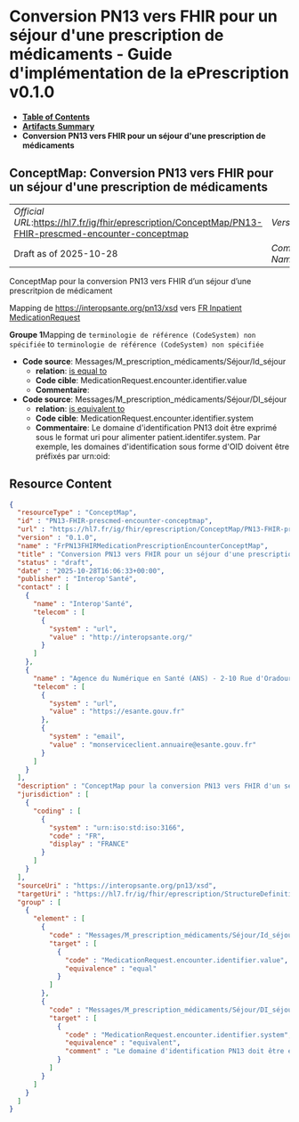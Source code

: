 # Conversion PN13 vers FHIR pour un séjour d'une prescription de médicaments - Guide d'implémentation de la ePrescription v0.1.0

* [**Table of Contents**](toc.md)
* [**Artifacts Summary**](artifacts.md)
* **Conversion PN13 vers FHIR pour un séjour d'une prescription de médicaments**

## ConceptMap: Conversion PN13 vers FHIR pour un séjour d'une prescription de médicaments 

| | |
| :--- | :--- |
| *Official URL*:https://hl7.fr/ig/fhir/eprescription/ConceptMap/PN13-FHIR-prescmed-encounter-conceptmap | *Version*:0.1.0 |
| Draft as of 2025-10-28 | *Computable Name*:FrPN13FHIRMedicationPrescriptionEncounterConceptMap |

 
ConceptMap pour la conversion PN13 vers FHIR d’un séjour d’une prescritpion de médicament 

Mapping de https://interopsante.org/pn13/xsd vers [FR Inpatient MedicationRequest](StructureDefinition-fr-inpatient-medicationrequest.md)

**Groupe 1**Mapping de `terminologie de référence (CodeSystem) non spécifiée` to `terminologie de référence (CodeSystem) non spécifiée`

* **Code source**: Messages/M_prescription_médicaments/Séjour/Id_séjour
  * **relation**: [is equal to](http://hl7.org/fhir/R5/codesystem-concept-map-relationship.html#equal)
  * **Code cible**: MedicationRequest.encounter.identifier.value
  * **Commentaire**: 
* **Code source**: Messages/M_prescription_médicaments/Séjour/DI_séjour
  * **relation**: [is equivalent to](http://hl7.org/fhir/R5/codesystem-concept-map-relationship.html#equivalent)
  * **Code cible**: MedicationRequest.encounter.identifier.system
  * **Commentaire**: Le domaine d'identification PN13 doit être exprimé sous le format uri pour alimenter patient.identifer.system. Par exemple, les domaines d'identification sous forme d'OID doivent être préfixés par urn:oid:



## Resource Content

```json
{
  "resourceType" : "ConceptMap",
  "id" : "PN13-FHIR-prescmed-encounter-conceptmap",
  "url" : "https://hl7.fr/ig/fhir/eprescription/ConceptMap/PN13-FHIR-prescmed-encounter-conceptmap",
  "version" : "0.1.0",
  "name" : "FrPN13FHIRMedicationPrescriptionEncounterConceptMap",
  "title" : "Conversion PN13 vers FHIR pour un séjour d'une prescription de médicaments",
  "status" : "draft",
  "date" : "2025-10-28T16:06:33+00:00",
  "publisher" : "Interop'Santé",
  "contact" : [
    {
      "name" : "Interop'Santé",
      "telecom" : [
        {
          "system" : "url",
          "value" : "http://interopsante.org/"
        }
      ]
    },
    {
      "name" : "Agence du Numérique en Santé (ANS) - 2-10 Rue d'Oradour-sur-Glane, 75015 Paris",
      "telecom" : [
        {
          "system" : "url",
          "value" : "https://esante.gouv.fr"
        },
        {
          "system" : "email",
          "value" : "monserviceclient.annuaire@esante.gouv.fr"
        }
      ]
    }
  ],
  "description" : "ConceptMap pour la conversion PN13 vers FHIR d'un séjour d'une prescritpion de médicament",
  "jurisdiction" : [
    {
      "coding" : [
        {
          "system" : "urn:iso:std:iso:3166",
          "code" : "FR",
          "display" : "FRANCE"
        }
      ]
    }
  ],
  "sourceUri" : "https://interopsante.org/pn13/xsd",
  "targetUri" : "https://hl7.fr/ig/fhir/eprescription/StructureDefinition/fr-inpatient-medicationrequest",
  "group" : [
    {
      "element" : [
        {
          "code" : "Messages/M_prescription_médicaments/Séjour/Id_séjour",
          "target" : [
            {
              "code" : "MedicationRequest.encounter.identifier.value",
              "equivalence" : "equal"
            }
          ]
        },
        {
          "code" : "Messages/M_prescription_médicaments/Séjour/DI_séjour",
          "target" : [
            {
              "code" : "MedicationRequest.encounter.identifier.system",
              "equivalence" : "equivalent",
              "comment" : "Le domaine d'identification PN13 doit être exprimé sous le format uri pour alimenter patient.identifer.system. Par exemple, les domaines d'identification sous forme d'OID doivent être préfixés par urn:oid:"
            }
          ]
        }
      ]
    }
  ]
}

```
